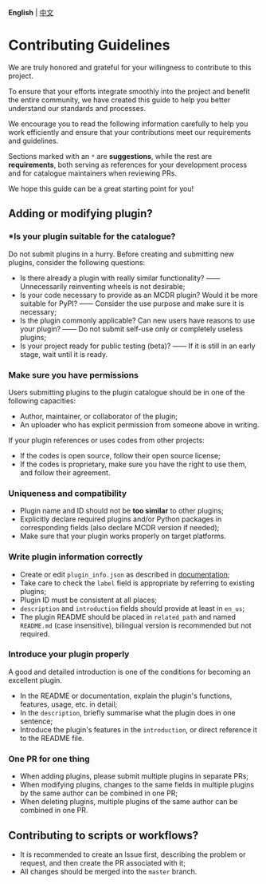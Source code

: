 **English** | [中文](CONTRIBUTING_cn.md)

# Contributing Guidelines

We are truly honored and grateful for your willingness to contribute to this project.

To ensure that your efforts integrate smoothly into the project and benefit the entire community, we have created this guide to help you better understand our standards and processes.

We encourage you to read the following information carefully to help you work efficiently and ensure that your contributions meet our requirements and guidelines.
 
Sections marked with an `*` are **suggestions**, while the rest are **requirements**, both serving as references for your development process and for catalogue maintainers when reviewing PRs.

We hope this guide can be a great starting point for you!

## Adding or modifying plugin?

### *Is your plugin suitable for the catalogue?

Do not submit plugins in a hurry. Before creating and submitting new plugins, consider the following questions:

- Is there already a plugin with really similar functionality? —— Unnecessarily reinventing wheels is not desirable;
- Is your code necessary to provide as an MCDR plugin? Would it be more suitable for PyPI? —— Consider the use purpose and make sure it is necessary;
- Is the plugin commonly applicable? Can new users have reasons to use your plugin? —— Do not submit self-use only or completely useless plugins;
- Is your project ready for public testing (beta)? —— If it is still in an early stage, wait until it is ready.

### Make sure you have permissions

Users submitting plugins to the plugin catalogue should be in one of the following capacities:
- Author, maintainer, or collaborator of the plugin;
- An uploader who has explicit permission from someone above in writing.

If your plugin references or uses codes from other projects:
- If the codes is open source, follow their open source license;
- If the codes is proprietary, make sure you have the right to use them, and follow their agreement.

### Uniqueness and compatibility

- Plugin name and ID should not be **too similar** to other plugins;
- Explicitly declare required plugins and/or Python packages in corresponding fields (also declare MCDR version if needed);
- Make sure that your plugin works properly on target platforms.

### Write plugin information correctly

- Create or edit `plugin_info.json` as described in [documentation](https://docs.mcdreforged.com/en/latest/plugin_dev/plugin_catalogue.html);
- Take care to check the `label` field is appropriate by referring to existing plugins;
- Plugin ID must be consistent at all places;
- `description` and `introduction` fields should provide at least in `en_us`;
- The plugin README should be placed in `related_path` and named `README.md` (case insensitive), bilingual version is recommended but not required.

### Introduce your plugin properly

A good and detailed introduction is one of the conditions for becoming an excellent plugin.

- In the README or documentation, explain the plugin's functions, features, usage, etc. in detail;
- In the `description`, briefly summarise what the plugin does in one sentence;
- Introduce the plugin's features in the `introduction`, or direct reference it to the README file.

### One PR for one thing

- When adding plugins, please submit multiple plugins in separate PRs;
- When modifying plugins, changes to the same fields in multiple plugins by the same author can be combined in one PR;
- When deleting plugins, multiple plugins of the same author can be combined in one PR.

## Contributing to scripts or workflows?

- It is recommended to create an Issue first, describing the problem or request, and then create the PR associated with it;
- All changes should be merged into the `master` branch.
